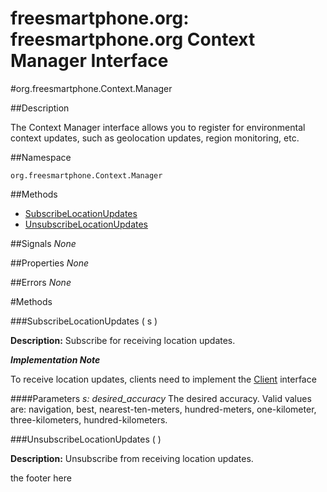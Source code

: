 
# freesmartphone.org: freesmartphone.org Context Manager Interface
            

#org.freesmartphone.Context.Manager

##Description


The Context Manager interface allows you to register for environmental  context updates, such as geolocation updates, region monitoring, etc.


##Namespace


```org.freesmartphone.Context.Manager```


##Methods

* [SubscribeLocationUpdates](SubscribeLocationUpdates)
* [UnsubscribeLocationUpdates](UnsubscribeLocationUpdates)


##Signals
*None*

##Properties
*None*

##Errors
*None*

#Methods

###<a name="SubscribeLocationUpdates">SubscribeLocationUpdates</a> ( s )


**Description:** Subscribe for receiving location updates. 

***Implementation Note***

To receive location updates, clients need to implement the <a href="specs/org.freesmartphone.Context/#Client">Client</a> interface 



####Parameters
<i>s: desired_accuracy</i>
The desired accuracy. Valid values are: navigation, best, nearest-ten-meters, hundred-meters, one-kilometer, three-kilometers, hundred-kilometers. 



###<a name="UnsubscribeLocationUpdates">UnsubscribeLocationUpdates</a> ( )

**Description:** Unsubscribe from receiving location updates. 

the footer here

